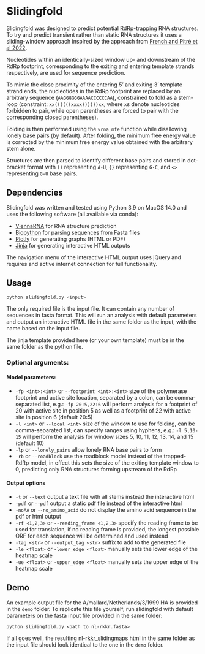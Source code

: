 # Slidingfold

Slidingfold was designed to predict potential RdRp-trapping RNA structures. To try and predict transient rather than static RNA structures it uses a sliding-window approach inspired by the approach from [French and Pitré et al 2022](https://www.science.org/doi/10.1126/sciadv.abp8655).

Nucleotides within an identically-sized window up- and downstream of the RdRp footprint, corresponding to the exiting and entering template strands respectively, are used for sequence prediction. 

To mimic the close proximity of the entering 5’ and exiting 3’ template strand ends, the nucleotides in the RdRp footprint are replaced by an arbitrary sequence (```AAGGGGGGAAAACCCCCCAA```), constrained to fold as a stem-loop (constraint: ```xx((((((xxxx))))))xx```, where ```x```s denote nucleotides forbidden to pair, while open parentheses are forced to pair with the corresponding closed parentheses). 

Folding is then performed using the ```vrna_mfe``` function while disallowing lonely base pairs (by default). After folding, the minimum free energy value is corrected by the minimum free energy value obtained with the arbitrary stem alone.

Structures are then parsed to identify different base pairs and stored in dot-bracket format with ```()``` representing ```A-U```, ```{}``` representing ```G-C```, and ```<>``` representing ```G-U``` base pairs.

## Dependencies
Slidingfold was written and tested using Python 3.9 on MacOS 14.0 and uses the following software (all available via conda):
* [ViennaRNA](https://github.com/ViennaRNA) for RNA structure prediction
* [Biopython](https://biopython.org/) for parsing sequences from Fasta files
* [Plotly](https://github.com/plotly/plotly.py) for generating graphs (HTML or PDF)
* [Jinja](https://jinja.palletsprojects.com/en/3.1.x/) for generating interactive HTML outputs

The navigation menu of the interactive HTML output uses jQuery and requires and active internet connection for full functionality.
## Usage
```bash
python slidingfold.py <input> 
```

The only required file is the input file. It can contain any number of sequences in fasta format. This will run an analysis with default parameters and output an interactive HTML file in the same folder as the input, with the name based on the input file.

The jinja template provided here (or your own template) must be in the same folder as the python file.

### Optional arguments:
#### Model parameters:
* ```-fp <int>:<int>``` or ```--footprint <int>:<int>``` size of the polymerase footprint and active site location, separated by a colon, can be comma-separated list, e.g.: ```-fp 20:5,22:6``` will perform analysis for a footprint of 20 with active site in position 5 as well as a footprint of 22 with active site in position 6 (default 20:5)
*  ```-l <int>``` or ```--local <int>``` size of the window to use for folding, can be comma-separated list, can specify ranges using hyphens, e.g.: ```-l 5,10-15``` will perform the analysis for window sizes 5, 10, 11, 12, 13, 14, and 15 (default 10)
* ```-lp``` or ```--lonely_pairs``` allow lonely RNA base pairs to form
* ```-rb``` or ```--roadblock``` use the roadblock model instead of the trapped-RdRp model, in effect this sets the size of the exiting template window to 0, predicting only RNA structures forming upstream of the RdRp
#### Output options
* ```-t``` or ```--text``` output a text file with all stems instead the interactive html
* ```-pdf``` or ```--pdf``` output a static pdf file instead of the interactive html
* ```-noAA``` or ```--no_amino_acid``` do not display the amino acid sequence in the pdf or html output
* ```-rf <1,2,3>``` or ```--reading_frame <1,2,3>``` specify the reading frame to be used for translation, if no reading frame is provided, the longest possible ORF for each sequence will be determined and used instead
* ```-tag <str>``` or ```--output_tag <str>``` suffix to add to the generated file
* ```-le <float>``` or ```-lower_edge <float>``` manually sets the lower edge of the heatmap scale
* ```-ue <float>``` or ```-upper_edge <float>``` manually sets the upper edge of the heatmap scale

## Demo
An example output file for the A/mallard/Netherlands/3/1999 HA is provided in the ```demo``` folder. To replicate this file yourself, run slidingfold with default parameters on the fasta input file provided in the same folder:

```python slidingfold.py <path to nl-rkkr.fasta>```

If all goes well, the resulting nl-rkkr_slidingmaps.html in the same folder as the input file should look identical to the one in the ```demo``` folder.